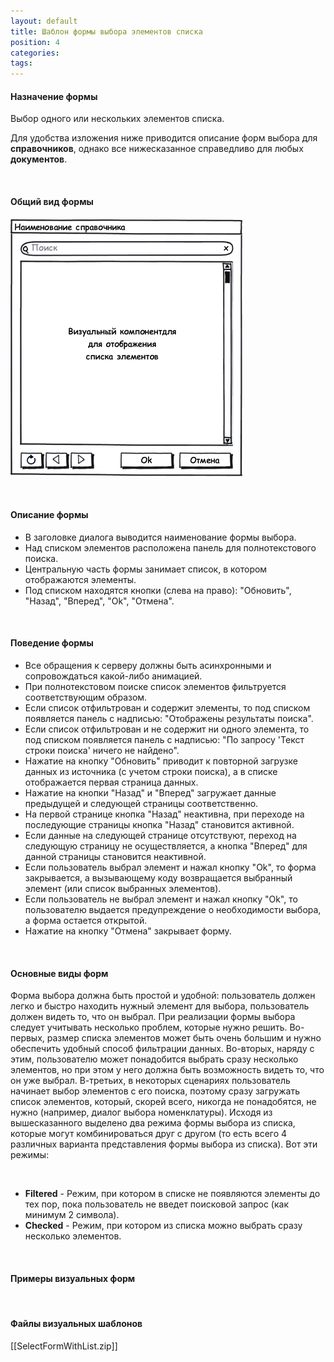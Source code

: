 ```yaml
---
layout: default
title: Шаблон формы выбора элементов списка
position: 4
categories: 
tags: 
---
```


#### Назначение формы

Выбор одного или нескольких элементов списка.

Для удобства изложения ниже приводится описание форм выбора для **справочников**, однако все нижесказанное справедливо для любых **документов**.

 

#### Общий вид формы

![](SelectFormWithList.png)

 

#### Описание формы

* В заголовке диалога выводится наименование формы выбора.
* Над списком элементов расположена панель для полнотекстового поиска.
* Центральную часть формы занимает список, в котором отображаются элементы.
* Под списком находятся кнопки (слева на право): "Обновить", "Назад", "Вперед", "Ok", "Отмена".

 

#### Поведение формы

* Все обращения к серверу должны быть асинхронными и сопровождаться какой-либо анимацией.
* При полнотекстовом поиске список элементов фильтруется соответствующим образом.
* Если список отфильтрован и содержит элементы, то под списком появляется панель с надписью: "Отображены результаты поиска".
* Если список отфильтрован и не содержит ни одного элемента, то под списком появляется панель с надписью: "По запросу 'Текст строки поиска' ничего не найдено".
* Нажатие на кнопку "Обновить" приводит к повторной загрузке данных из источника (с учетом строки поиска), а в списке отображается первая страница данных.
* Нажатие на кнопки "Назад" и "Вперед" загружает данные предыдущей и следующей страницы соответственно.
* На первой странице кнопка "Назад" неактивна, при переходе на последующие страницы кнопка "Назад" становится активной.
* Если данные на следующей странице отсутствуют, переход на следующую страницу не осуществляется, а кнопка "Вперед" для данной страницы становится неактивной.
* Если пользователь выбрал элемент и нажал кнопку "Ok", то форма закрывается, а вызывающему коду возвращается выбранный элемент (или список выбранных элементов).
* Если пользователь не выбрал элемент и нажал кнопку "Ok", то пользователю выдается предупреждение о необходимости выбора, а форма остается открытой.
* Нажатие на кнопку "Отмена" закрывает форму.

 

#### Основные виды форм

Форма выбора должна быть простой и удобной: пользователь должен легко и быстро находить нужный элемент для выбора, пользователь должен видеть то, что он выбрал. При реализации формы выбора следует учитывать несколько проблем, которые нужно решить. Во-первых, размер списка элементов может быть очень большим и нужно обеспечить удобный способ фильтрации данных. Во-вторых, наряду с этим, пользователю может понадобится выбрать сразу несколько элементов, но при этом у него должна быть возможность видеть то, что он уже выбрал. В-третьих, в некоторых сценариях пользователь начинает выбор элементов с его поиска, поэтому сразу загружать список элементов, который, скорей всего, никогда не понадобятся, не нужно (например, диалог выбора номенклатуры). Исходя из вышесказанного выделено два режима формы выбора из списка, которые могут комбинироваться друг с другом (то есть всего 4 различных варианта представления формы выбора из списка). Вот эти режимы:

 

* **Filtered** - Режим, при котором в списке не появляются элементы до тех пор, пока пользователь не введет поисковой запрос (как минимум 2 символа).
* **Checked** - Режим, при котором из списка можно выбрать сразу несколько элементов.

 

#### Примеры визуальных форм



 

#### Файлы визуальных шаблонов

[[SelectFormWithList.zip]]

 

 

